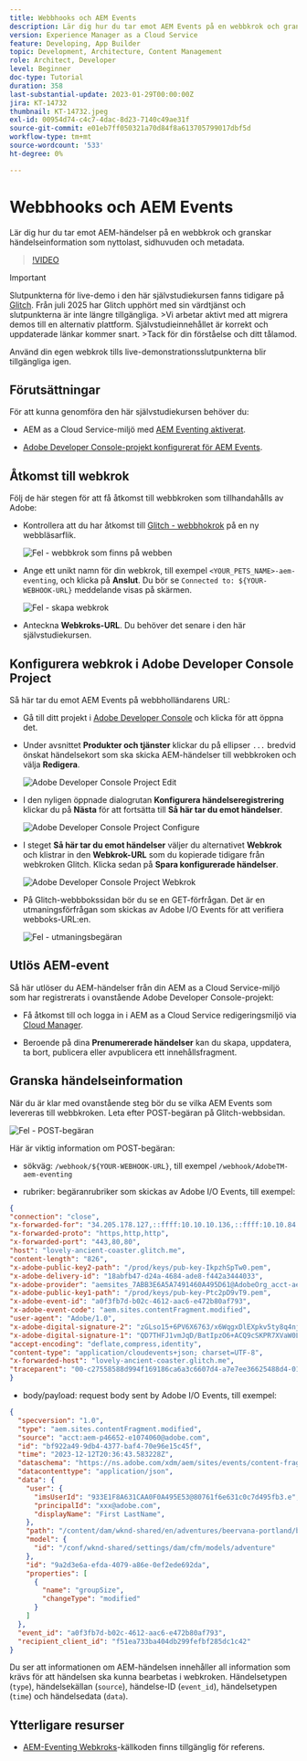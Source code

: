 ```yaml
---
title: Webbhooks och AEM Events
description: Lär dig hur du tar emot AEM Events på en webbkrok och granskar händelseinformation som nyttolast, rubriker och metadata.
version: Experience Manager as a Cloud Service
feature: Developing, App Builder
topic: Development, Architecture, Content Management
role: Architect, Developer
level: Beginner
doc-type: Tutorial
duration: 358
last-substantial-update: 2023-01-29T00:00:00Z
jira: KT-14732
thumbnail: KT-14732.jpeg
exl-id: 00954d74-c4c7-4dac-8d23-7140c49ae31f
source-git-commit: e01eb7ff050321a70d84f8a613705799017dbf5d
workflow-type: tm+mt
source-wordcount: '533'
ht-degree: 0%

---
```


# Webbhooks och AEM Events

Lär dig hur du tar emot AEM-händelser på en webbkrok och granskar händelseinformation som nyttolast, sidhuvuden och metadata.


>[!VIDEO](https://video.tv.adobe.com/v/3427051?quality=12&learn=on)


>[!IMPORTANT]
>
>Slutpunkterna för live-demo i den här självstudiekursen fanns tidigare på [Glitch](https://glitch.com/). Från juli 2025 har Glitch upphört med sin värdtjänst och slutpunkterna är inte längre tillgängliga.
>&#x200B;>Vi arbetar aktivt med att migrera demos till en alternativ plattform. Självstudieinnehållet är korrekt och uppdaterade länkar kommer snart.
>&#x200B;>Tack för din förståelse och ditt tålamod.

Använd din egen webkrok tills live-demonstrationsslutpunkterna blir tillgängliga igen.

## Förutsättningar

För att kunna genomföra den här självstudiekursen behöver du:

- AEM as a Cloud Service-miljö med [AEM Eventing aktiverat](https://developer.adobe.com/experience-cloud/experience-manager-apis/guides/events/#enable-aem-events-on-your-aem-cloud-service-environment).

- [Adobe Developer Console-projekt konfigurerat för AEM Events](https://developer.adobe.com/experience-cloud/experience-manager-apis/guides/events/#how-to-subscribe-to-aem-events-in-the-adobe-developer-console).


## Åtkomst till webkrok

Följ de här stegen för att få åtkomst till webbkroken som tillhandahålls av Adobe:

- Kontrollera att du har åtkomst till [Glitch - webbhokrok](https://lovely-ancient-coaster.glitch.me/) på en ny webbläsarflik.

  ![Fel - webbkrok som finns på webben](../assets/examples/webhook/glitch-hosted-webhook.png)

- Ange ett unikt namn för din webkrok, till exempel `<YOUR_PETS_NAME>-aem-eventing`, och klicka på **Anslut**. Du bör se `Connected to: ${YOUR-WEBHOOK-URL}` meddelande visas på skärmen.

  ![Fel - skapa webkrok](../assets/examples/webhook/glitch-create-webhook.png)

- Anteckna **Webkroks-URL**. Du behöver det senare i den här självstudiekursen.

## Konfigurera webkrok i Adobe Developer Console Project

Så här tar du emot AEM Events på webbholländarens URL:

- Gå till ditt projekt i [Adobe Developer Console](https://developer.adobe.com) och klicka för att öppna det.

- Under avsnittet **Produkter och tjänster** klickar du på ellipser `...` bredvid önskat händelsekort som ska skicka AEM-händelser till webbkroken och välja **Redigera**.

  ![Adobe Developer Console Project Edit](../assets/examples/webhook/adobe-developer-console-project-edit.png)

- I den nyligen öppnade dialogrutan **Konfigurera händelseregistrering** klickar du på **Nästa** för att fortsätta till **Så här tar du emot händelser**.

  ![Adobe Developer Console Project Configure](../assets/examples/webhook/adobe-developer-console-project-configure.png)

- I steget **Så här tar du emot händelser** väljer du alternativet **Webkrok** och klistrar in den **Webkrok-URL** som du kopierade tidigare från webkroken Glitch. Klicka sedan på **Spara konfigurerade händelser**.

  ![Adobe Developer Console Project Webkrok](../assets/examples/webhook/adobe-developer-console-project-webhook.png)

- På Glitch-webbbokssidan bör du se en GET-förfrågan. Det är en utmaningsförfrågan som skickas av Adobe I/O Events för att verifiera webboks-URL:en.

  ![Fel - utmaningsbegäran](../assets/examples/webhook/glitch-challenge-request.png)


## Utlös AEM-event

Så här utlöser du AEM-händelser från din AEM as a Cloud Service-miljö som har registrerats i ovanstående Adobe Developer Console-projekt:

- Få åtkomst till och logga in i AEM as a Cloud Service redigeringsmiljö via [Cloud Manager](https://my.cloudmanager.adobe.com/).

- Beroende på dina **Prenumererade händelser** kan du skapa, uppdatera, ta bort, publicera eller avpublicera ett innehållsfragment.

## Granska händelseinformation

När du är klar med ovanstående steg bör du se vilka AEM Events som levereras till webbkroken. Leta efter POST-begäran på Glitch-webbsidan.

![Fel - POST-begäran](../assets/examples/webhook/glitch-post-request.png)

Här är viktig information om POST-begäran:

- sökväg: `/webhook/${YOUR-WEBHOOK-URL}`, till exempel `/webhook/AdobeTM-aem-eventing`

- rubriker: begäranrubriker som skickas av Adobe I/O Events, till exempel:

```json
{
"connection": "close",
"x-forwarded-for": "34.205.178.127,::ffff:10.10.10.136,::ffff:10.10.84.114",
"x-forwarded-proto": "https,http,http",
"x-forwarded-port": "443,80,80",
"host": "lovely-ancient-coaster.glitch.me",
"content-length": "826",
"x-adobe-public-key2-path": "/prod/keys/pub-key-IkpzhSpTw0.pem",
"x-adobe-delivery-id": "18abfb47-d24a-4684-ade8-f442a3444033",
"x-adobe-provider": "aemsites_7ABB3E6A5A7491460A495D61@AdobeOrg_acct-aem-p46652-e1074060@adobe.com",
"x-adobe-public-key1-path": "/prod/keys/pub-key-Ptc2pD9vT9.pem",
"x-adobe-event-id": "a0f3fb7d-b02c-4612-aac6-e472b80af793",
"x-adobe-event-code": "aem.sites.contentFragment.modified",
"user-agent": "Adobe/1.0",
"x-adobe-digital-signature-2": "zGLso15+6PV6X6763/x6WqgxDlEXpkv5ty8q4njaq3aUngAI9VCcYonbScEjljRluzjZ05uMJmRfNxwjj60syxEJPuc0dpmMU635gfna7I4T7IaHs496wx4m2E5mvCM+aKbNQ+NPOutyTqI8Ovq29P2P87GIgMlGhAtOaxRVGNc6ksBxc2tCWbrKUhW8hPJ0sHphU499dN4TT32xrZaiRw4akT3M/hYydsA8dcWpJ7S4dpuDS21YyDHAB8s9Dawtr3fyPEyLgZzpwZDfCqQ8gdSCGqKscE4pScwqPkKOYCHDnBvDZVe583jhcZbHGjk7Ncp/FrgQk7avWsk5XlzcuA==",
"x-adobe-digital-signature-1": "QD7THFJ1vmJqD/BatIpzO6+ACQ9cSKPR7XVaW0LI7cN/xs7ucyri6dmkerOPe9EJpjGoqCg8rxWedrIRQB3lgVskChbHH3Ujx5YG0aTQLSd1Lsn5CFbW1U0l0GqId9Cnd6MccrqSznZXcdW1rMFuRk8+gqwabBifSaLbu3r30G5hmqQd72VtiYTE4m23O3jYIMiv62pRP+a+p4NjNj1XG320uRSry+BPniTjDJ6oN/Ng7aUEKML8idZ/ZTqeh/rJSrVO95UryUolFDRwDkRn5zKonbvhSLAeXzaPhvimWUHtldq9M1WTyRMpsBk8BRzaklxlq+woJ2UjYPUIEzjotw==",
"accept-encoding": "deflate,compress,identity",
"content-type": "application/cloudevents+json; charset=UTF-8",
"x-forwarded-host": "lovely-ancient-coaster.glitch.me",
"traceparent": "00-c27558588d994f169186ca6a3c6607d4-a7e7ee36625488d4-01"
}
```

- body/payload: request body sent by Adobe I/O Events, till exempel:

```json
{
  "specversion": "1.0",
  "type": "aem.sites.contentFragment.modified",
  "source": "acct:aem-p46652-e1074060@adobe.com",
  "id": "bf922a49-9db4-4377-baf4-70e96e15c45f",
  "time": "2023-12-12T20:36:43.583228Z",
  "dataschema": "https://ns.adobe.com/xdm/aem/sites/events/content-fragment-modified.json",
  "datacontenttype": "application/json",
  "data": {
    "user": {
      "imsUserId": "933E1F8A631CAA0F0A495E53@80761f6e631c0c7d495fb3.e",
      "principalId": "xxx@adobe.com",
      "displayName": "First LastName",
    },
    "path": "/content/dam/wknd-shared/en/adventures/beervana-portland/beervana-in-portland",
    "model": {
      "id": "/conf/wknd-shared/settings/dam/cfm/models/adventure"
    },
    "id": "9a2d3e6a-efda-4079-a86e-0ef2ede692da",
    "properties": [
      {
        "name": "groupSize",
        "changeType": "modified"
      }
    ]
  },
  "event_id": "a0f3fb7d-b02c-4612-aac6-e472b80af793",
  "recipient_client_id": "f51ea733ba404db299fefbf285dc1c42"
}
```

Du ser att informationen om AEM-händelsen innehåller all information som krävs för att händelsen ska kunna bearbetas i webkroken. Händelsetypen (`type`), händelsekällan (`source`), händelse-ID (`event_id`), händelsetypen (`time`) och händelsedata (`data`).

## Ytterligare resurser

- [AEM-Eventing Webkroks](../assets/examples/webhook/aemeventing-webhook.tgz)-källkoden finns tillgänglig för referens.
